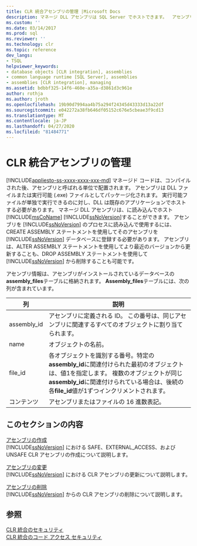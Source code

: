 ```yaml
---
title: CLR 統合アセンブリの管理 |Microsoft Docs
description: マネージ DLL アセンブリは SQL Server でホストできます。  アセンブリの登録、変更、および削除を行うことができます。また、関連付けられているファイルやアクセス許可を管理することもできます。
ms.custom: ''
ms.date: 03/14/2017
ms.prod: sql
ms.reviewer: ''
ms.technology: clr
ms.topic: reference
dev_langs:
- TSQL
helpviewer_keywords:
- database objects [CLR integration], assemblies
- common language runtime [SQL Server], assemblies
- assemblies [CLR integration], managing
ms.assetid: bdbbf325-14f6-460e-a35a-d3861d3c961e
author: rothja
ms.author: jroth
ms.openlocfilehash: 19b90d7994aa4b75a294f24345d43333d13a22df
ms.sourcegitcommit: e042272a38fb646df05152c676e5cbeae3f9cd13
ms.translationtype: MT
ms.contentlocale: ja-JP
ms.lasthandoff: 04/27/2020
ms.locfileid: "81484771"
---
```

# <a name="managing-clr-integration-assemblies"></a>CLR 統合アセンブリの管理
[!INCLUDE[appliesto-ss-xxxx-xxxx-xxx-md](../../../includes/appliesto-ss-xxxx-xxxx-xxx-md.md)]
  マネージド コードは、コンパイルされた後、アセンブリと呼ばれる単位で配置されます。 アセンブリは DLL ファイルまたは実行可能 (.exe) ファイルとしてパッケージ化されます。 実行可能ファイルが単独で実行できるのに対し、DLL は既存のアプリケーションでホストする必要があります。 マネージ DLL アセンブリは、に読み込んでホスト[!INCLUDE[msCoName](../../../includes/msconame-md.md)] [!INCLUDE[ssNoVersion](../../../includes/ssnoversion-md.md)]することができます。 アセンブリを [!INCLUDE[ssNoVersion](../../../includes/ssnoversion-md.md)] のプロセスに読み込んで使用するには、CREATE ASSEMBLY ステートメントを使用してそのアセンブリを [!INCLUDE[ssNoVersion](../../../includes/ssnoversion-md.md)] データベースに登録する必要があります。 アセンブリは、ALTER ASSEMBLY ステートメントを使用してより最近のバージョンから更新することも、DROP ASSEMBLY ステートメントを使用して [!INCLUDE[ssNoVersion](../../../includes/ssnoversion-md.md)] から削除することも可能です。  
  
 アセンブリ情報は、アセンブリがインストールされているデータベースの**assembly_files**テーブルに格納されます。 **Assembly_files**テーブルには、次の列が含まれています。  
  
|列|説明|  
|------------|-----------------|  
|assembly_id|アセンブリに定義される ID。 この番号は、同じアセンブリに関連するすべてのオブジェクトに割り当てられます。|  
|name|オブジェクトの名前。|  
|file_id|各オブジェクトを識別する番号。特定の**assembly_id**に関連付けられた最初のオブジェクトは、値1を指定します。 複数のオブジェクトが同じ**assembly_id**に関連付けられている場合は、後続の各**file_id**値が1ずつインクリメントされます。|  
|コンテンツ|アセンブリまたはファイルの 16 進数表記。|  
  
## <a name="in-this-section"></a>このセクションの内容  
 [アセンブリの作成](../../../relational-databases/clr-integration/assemblies/creating-an-assembly.md)  
 [!INCLUDE[ssNoVersion](../../../includes/ssnoversion-md.md)] における SAFE、EXTERNAL_ACCESS、および UNSAFE CLR アセンブリの作成について説明します。  
  
 [アセンブリの変更](../../../relational-databases/clr-integration/assemblies/altering-an-assembly.md)  
 [!INCLUDE[ssNoVersion](../../../includes/ssnoversion-md.md)] における CLR アセンブリの更新について説明します。  
  
 [アセンブリの削除](../../../relational-databases/clr-integration/assemblies/dropping-an-assembly.md)  
 [!INCLUDE[ssNoVersion](../../../includes/ssnoversion-md.md)] からの CLR アセンブリの削除について説明します。  
  
## <a name="see-also"></a>参照  
 [CLR 統合のセキュリティ](../../../relational-databases/clr-integration/security/clr-integration-security.md)   
 [CLR 統合のコード アクセス セキュリティ](../../../relational-databases/clr-integration/security/clr-integration-code-access-security.md)  
  
  
